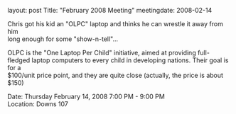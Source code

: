 layout: post
Title: "February 2008 Meeting"
meetingdate: 2008-02-14

Chris got his kid an "OLPC" laptop and thinks he can wrestle it away from him  
long enough for some "show-n-tell"...                                          
                                                                             
OLPC is the "One Laptop Per Child" initiative, aimed at providing full-fledged 
laptop computers to every child in developing nations. Their goal is for a     
$100/unit price point, and they are quite close (actually, the price is about  
$150)                                                                          
                                                                             
Date: Thursday February 14, 2008 7:00 PM - 9:00 PM                               
Location: Downs 107                                         
